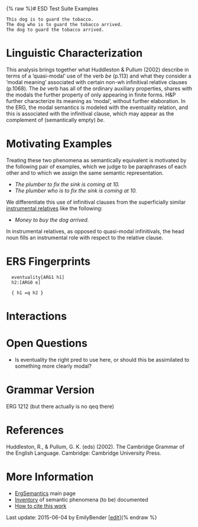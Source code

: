 {% raw %}# ESD Test Suite Examples

    This dog is to guard the tobacco.
    The dog who is to guard the tobacco arrived.
    The dog to guard the tobacco arrived.

# Linguistic Characterization

This analysis brings together what Huddleston & Pullum (2002) describe
in terms of a ‘quasi-modal’ use of the verb *be* (p.113) and what they
consider a ‘modal meaning’ associated with certain non-wh infinitival
relative clauses (p.1068). The *be* verb has all of the ordinary
auxiliary properties, shares with the modals the further property of
only appearing in finite forms. H&P further characterize its meaning as
‘modal’, without further elaboration. In the ERG, the modal semantics is
modeled with the eventuality relation, and this is associated with the
infinitival clause, which may appear as the complement of (semantically
empty) *be*.

# Motivating Examples

Treating these two phenomena as semantically equivalent is motivated by
the following pair of examples, which we judge to be paraphrases of each
other and to which we assign the same semantic representation.

- *The plumber to fix the sink is coming at 10.*
- *The plumber who is to fix the sink is coming at 10.*

We differentiate this use of infinitival clauses from the superficially
similar [instrumental relatives](https://delph-in.github.io/docs/erg/ErgSemantics_InstrumentalRelatives)
like the following:

- *Money to buy the dog arrived.*

In instrumental relatives, as opposed to quasi-modal infinitivals, the
head noun fills an instrumental role with respect to the relative
clause.

# ERS Fingerprints

      eventuality[ARG1 h1]
      h2:[ARG0 e]
    
      { h1 =q h2 }

# Interactions

# Open Questions

- Is eventuality the right pred to use here, or should this be
assimilated to something more clearly modal?

# Grammar Version

ERG 1212 (but there actually is no qeq there)

# References

Huddleston, R., & Pullum, G. K. (eds) (2002). The Cambridge Grammar of
the English Language. Cambridge: Cambridge University Press.

# More Information

- [ErgSemantics](https://delph-in.github.io/docs/erg/ErgSemantics) main page
- [Inventory](https://delph-in.github.io/docs/erg/ErgSemantics_Inventory) of semantic phenomena (to be)
documented
- [How to cite this work](https://delph-in.github.io/docs/erg/ErgSemantics_HowToCite)

Last update: 2015-06-04 by EmilyBender [[edit](https://github.com/delph-in/docs/wiki/ErgSemantics_QuasiModalInfinitivals/_edit)]{% endraw %}